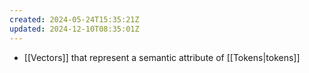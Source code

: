 ```yaml
---
created: 2024-05-24T15:35:21Z
updated: 2024-12-10T08:35:01Z
---
```

- [[Vectors]] that represent a semantic attribute of [[Tokens|tokens]]